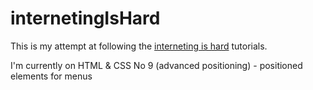 # internetingIsHard
This is my attempt at following the [interneting is hard](https://internetingishard.com/) tutorials.

I'm currently on HTML & CSS No 9 (advanced positioning) - positioned elements for menus
